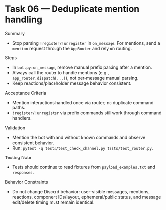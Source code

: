 # Task 06 — Deduplicate mention handling

Summary
- Stop parsing `!register/!unregister` in `on_message`. For mentions, send a `mention` request through the `AppRouter` and rely on routing.

Steps
- In `bot.py:on_message`, remove manual prefix parsing after a mention.
- Always call the router to handle mentions (e.g., `app_router.dispatch(...)`), not per‑message manual parsing.
- Keep reactions/placeholder message behavior consistent.

Acceptance Criteria
- Mention interactions handled once via router; no duplicate command paths.
- `!register/!unregister` via prefix commands still work through command handlers.

Validation
- Mention the bot with and without known commands and observe consistent behavior.
- Run: `pytest -q tests/test_check_channel.py tests/test_router.py`.

Testing Note
- Tests should continue to read fixtures from `payload_examples.txt` and `responses`.

Behavior Constraints
- Do not change Discord behavior: user-visible messages, mentions, reactions, component IDs/layout, ephemeral/public status, and message edit/delete timing must remain identical.
